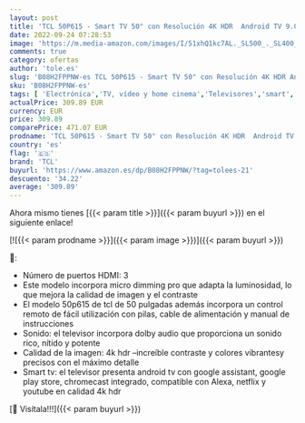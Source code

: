 ```yaml
---
layout: post
title: 'TCL 50P615 - Smart TV 50" con Resolución 4K HDR  Android TV 9.0  WiFi  Ultra HD  Micro Dimming Pro  Dolby Audio  Compatible con Google Assistant y Alexa'
date: 2022-09-24 07:28:53
image: 'https://m.media-amazon.com/images/I/51xhQ1kc7AL._SL500_._SL400_.jpg'
comments: true
category: ofertas
author: 'tole.es'
slug: 'B08H2FPPNW-es TCL 50P615 - Smart TV 50" con Resolución 4K HDR Android TV...'
sku: 'B08H2FPPNW-es'
tags: [ 'Electrónica','TV, vídeo y home cinema','Televisores','smart','tcl','tv','🇪🇸', ]
actualPrice: 309.89 EUR
currency: EUR
price: 309.89
comparePrice: 471.07 EUR
prodname: 'TCL 50P615 - Smart TV 50" con Resolución 4K HDR  Android TV 9.0  WiFi  Ultra HD  Micro Dimming Pro  Dolby Audio  Compatible con Google Assistant y Alexa'
country: 'es'
flag: '🇪🇸'
brand: 'TCL'
buyurl: 'https://www.amazon.es/dp/B08H2FPPNW/?tag=tolees-21'
descuento: '34.22'
average: '309.89'
---
```


Ahora mismo tienes [{{< param title >}}]({{< param buyurl >}}) en el siguiente enlace!

[![{{< param prodname >}}]({{< param image >}})]({{< param buyurl >}})

🔎:

- Número de puertos HDMI: 3
- Este modelo incorpora micro dimming pro que adapta la luminosidad, lo que mejora la calidad de imagen y el contraste
- El modelo 50p615 de tcl de 50 pulgadas además incorpora un control remoto de fácil utilización con pilas, cable de alimentación y manual de instrucciones
- Sonido: el televisor incorpora dolby audio que proporciona un sonido rico, nítido y potente
- Calidad de la imagen: 4k hdr –increíble contraste y colores vibrantesy precisos con el máximo detalle
- Smart tv: el televisor presenta android tv con google assistant, google play store, chromecast integrado, compatible con Alexa, netflix y youtube en calidad 4k hdr

[🛒 Visítala!!!]({{< param buyurl >}})
